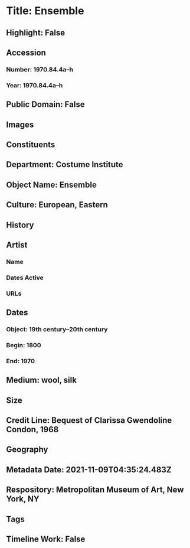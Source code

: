 # Title: Ensemble
## Highlight: False
## Accession
### Number: 1970.84.4a–h
### Year: 1970.84.4a–h
## Public Domain: False
## Images
## Constituents
## Department: Costume Institute
## Object Name: Ensemble
## Culture: European, Eastern
## History
## Artist
### Name
### Dates Active
### URLs
## Dates
### Object: 19th century–20th century
### Begin: 1800
### End: 1970
## Medium: wool, silk
## Size
## Credit Line: Bequest of Clarissa Gwendoline Condon, 1968
## Geography
## Metadata Date: 2021-11-09T04:35:24.483Z
## Respository: Metropolitan Museum of Art, New York, NY
## Tags
## Timeline Work: False